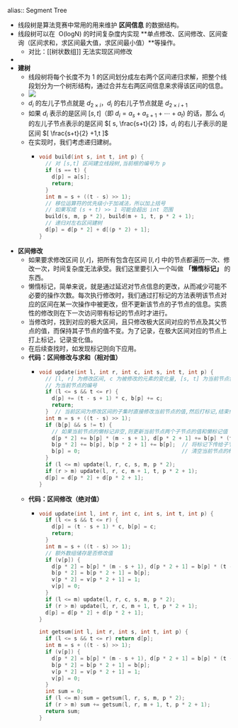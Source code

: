 alias:: Segment Tree

- 线段树是算法竞赛中常用的用来维护 **区间信息** 的数据结构。
- 线段树可以在  O(logN) 的时间复杂度内实现 **单点修改、区间修改、区间查询（区间求和，求区间最大值，求区间最小值）**等操作。
	- 对比：[[树状数组]] 无法实现区间修改
-
- **建树**
	- 线段树将每个长度不为 1 的区间划分成左右两个区间递归求解，把整个线段划分为一个树形结构，通过合并左右两区间信息来求得该区间的信息。
	- ![](https://oi-wiki.org/ds/images/segt1.svg)
	- $d_i$ 的左儿子节点就是 $d_{2\times i}$，$d_i$ 的右儿子节点就是 $d_{2\times i+1}$
	- 如果 $d_i$ 表示的是区间 $[s,t]$（即 $d_i=a_s+a_{s+1}+ \cdots +a_t$) 的话，那么 $d_i$ 的左儿子节点表示的是区间 $[ s, \frac{s+t}{2} ]$，$d_i$ 的右儿子表示的是区间 $[ \frac{s+t}{2} +1,t ]$
	- 在实现时，我们考虑递归建树。
		- ```c++
		  void build(int s, int t, int p) {
		    // 对 [s,t] 区间建立线段树,当前根的编号为 p
		    if (s == t) {
		      d[p] = a[s];
		      return;
		    }
		    int m = s + ((t - s) >> 1);
		    // 移位运算符的优先级小于加减法，所以加上括号
		    // 如果写成 (s + t) >> 1 可能会超出 int 范围
		    build(s, m, p * 2), build(m + 1, t, p * 2 + 1);
		    // 递归对左右区间建树
		    d[p] = d[p * 2] + d[(p * 2) + 1];
		  }
		  ```
- **区间修改**
	- 如果要求修改区间 $[l,r]$，把所有包含在区间 $[l,r]$ 中的节点都遍历一次、修改一次，时间复杂度无法承受。我们这里要引入一个叫做 **「懒惰标记」** 的东西。
	- 懒惰标记，简单来说，就是通过延迟对节点信息的更改，从而减少可能不必要的操作次数。每次执行修改时，我们通过打标记的方法表明该节点对应的区间在某一次操作中被更改，但不更新该节点的子节点的信息。实质性的修改则在下一次访问带有标记的节点时才进行。
	- 当修改时，找到对应的极大区间，且只修改极大区间对应的节点及其父节点的值，而保持其子节点的值不变。为了记录，在极大区间对应的节点上打上标记，记录变化值。
	- 在后续查找时，如发现标记则向下应用。
	- **代码：区间修改与求和（相对值）**
		- ```c++
		  void update(int l, int r, int c, int s, int t, int p) {
		    // [l, r] 为修改区间, c 为被修改的元素的变化量, [s, t] 为当前节点包含的区间, p
		    // 为当前节点的编号
		    if (l <= s && t <= r) {
		      d[p] += (t - s + 1) * c, b[p] += c;
		      return;
		    }  // 当前区间为修改区间的子集时直接修改当前节点的值,然后打标记,结束修改
		    int m = s + ((t - s) >> 1);
		    if (b[p] && s != t) {
		      // 如果当前节点的懒标记非空,则更新当前节点两个子节点的值和懒标记值
		      d[p * 2] += b[p] * (m - s + 1), d[p * 2 + 1] += b[p] * (t - m);
		      b[p * 2] += b[p], b[p * 2 + 1] += b[p];  // 将标记下传给子节点
		      b[p] = 0;                                // 清空当前节点的标记
		    }
		    if (l <= m) update(l, r, c, s, m, p * 2);
		    if (r > m) update(l, r, c, m + 1, t, p * 2 + 1);
		    d[p] = d[p * 2] + d[p * 2 + 1];
		  }
		  ```
	- **代码：区间修改（绝对值）**
		- ```c++
		  void update(int l, int r, int c, int s, int t, int p) {
		    if (l <= s && t <= r) {
		      d[p] = (t - s + 1) * c, b[p] = c;
		      return;
		    }
		    int m = s + ((t - s) >> 1);
		    // 额外数组储存是否修改值
		    if (v[p]) {
		      d[p * 2] = b[p] * (m - s + 1), d[p * 2 + 1] = b[p] * (t - m);
		      b[p * 2] = b[p * 2 + 1] = b[p];
		      v[p * 2] = v[p * 2 + 1] = 1;
		      v[p] = 0;
		    }
		    if (l <= m) update(l, r, c, s, m, p * 2);
		    if (r > m) update(l, r, c, m + 1, t, p * 2 + 1);
		    d[p] = d[p * 2] + d[p * 2 + 1];
		  }
		  
		  int getsum(int l, int r, int s, int t, int p) {
		    if (l <= s && t <= r) return d[p];
		    int m = s + ((t - s) >> 1);
		    if (v[p]) {
		      d[p * 2] = b[p] * (m - s + 1), d[p * 2 + 1] = b[p] * (t - m);
		      b[p * 2] = b[p * 2 + 1] = b[p];
		      v[p * 2] = v[p * 2 + 1] = 1;
		      v[p] = 0;
		    }
		    int sum = 0;
		    if (l <= m) sum = getsum(l, r, s, m, p * 2);
		    if (r > m) sum += getsum(l, r, m + 1, t, p * 2 + 1);
		    return sum;
		  }
		  ```